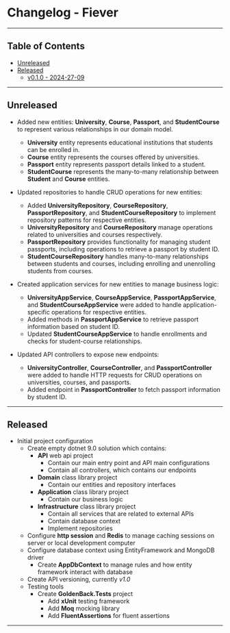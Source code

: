 # Changelog -  Fiever

---

## Table of Contents

- [Unreleased](#unreleased)
- [Released](#released)
  - [v0.1.0 - 2024-27-09](#v010---2024-27-09)

---

## Unreleased

- Added new entities: **University**, **Course**, **Passport**, and **StudentCourse** to represent various relationships in our domain model.
  - **University** entity represents educational institutions that students can be enrolled in.
  - **Course** entity represents the courses offered by universities.
  - **Passport** entity represents passport details linked to a student.
  - **StudentCourse** represents the many-to-many relationship between **Student** and **Course** entities.

- Updated repositories to handle CRUD operations for new entities:
  - Added **UniversityRepository**, **CourseRepository**, **PassportRepository**, and **StudentCourseRepository** to implement repository patterns for respective entities.
  - **UniversityRepository** and **CourseRepository** manage operations related to universities and courses respectively.
  - **PassportRepository** provides functionality for managing student passports, including operations to retrieve a passport by student ID.
  - **StudentCourseRepository** handles many-to-many relationships between students and courses, including enrolling and unenrolling students from courses.

- Created application services for new entities to manage business logic:
  - **UniversityAppService**, **CourseAppService**, **PassportAppService**, and **StudentCourseAppService** were added to handle application-specific operations for respective entities.
  - Added methods in **PassportAppService** to retrieve passport information based on student ID.
  - Updated **StudentCourseAppService** to handle enrollments and checks for student-course relationships.

- Updated API controllers to expose new endpoints:
  - **UniversityController**, **CourseController**, and **PassportController** were added to handle HTTP requests for CRUD operations on universities, courses, and passports.
  - Added endpoint in **PassportController** to fetch passport information by student ID.

---

## Released

- Initial project configuration
  - Create empty dotnet 9.0 solution which contains:
    - **API** web api project
      - Contain our main entry point and API main configurations
      - Contain all controllers, which contains our endpoints
    - **Domain** class library project
      - Contain our entities and repository interfaces
    - **Application** class library project
      - Contain our business logic
    - **Infrastructure** class library project
      - Contain all services that are related to external APIs
      - Contain database context
      - Implement repositories
  - Configure **http session** and **Redis** to manage caching sessions on server or local development computer
  - Configure database context using EntityFramework and MongoDB driver
    - Create **AppDbContext** to manage rules and how entity framework interact with database
  - Create API versioning, currently *v1.0*
  - Testing tools
    - Create **GoldenBack.Tests** project
      - Add **xUnit** testing framework
      - Add **Moq** mocking library
      - Add **FluentAssertions** for fluent assertions

---